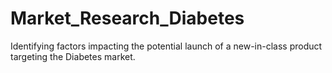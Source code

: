 # Market_Research_Diabetes
Identifying factors impacting the potential launch of a new-in-class product targeting the Diabetes market.

